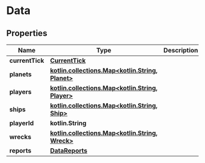 
# Data

## Properties
Name | Type | Description | Notes
------------ | ------------- | ------------- | -------------
**currentTick** | [**CurrentTick**](CurrentTick.md) |  | 
**planets** | [**kotlin.collections.Map&lt;kotlin.String, Planet&gt;**](Planet.md) |  | 
**players** | [**kotlin.collections.Map&lt;kotlin.String, Player&gt;**](Player.md) |  | 
**ships** | [**kotlin.collections.Map&lt;kotlin.String, Ship&gt;**](Ship.md) |  | 
**playerId** | **kotlin.String** |  |  [optional]
**wrecks** | [**kotlin.collections.Map&lt;kotlin.String, Wreck&gt;**](Wreck.md) |  |  [optional]
**reports** | [**DataReports**](DataReports.md) |  |  [optional]



